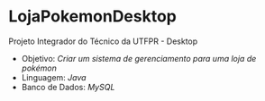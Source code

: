 # LojaPokemonDesktop
 Projeto Integrador do Técnico da UTFPR - Desktop  
 
 * Objetivo: _Criar um sistema de gerenciamento para uma loja de pokémon_  
 * Linguagem: _Java_
 * Banco de Dados: _MySQL_



